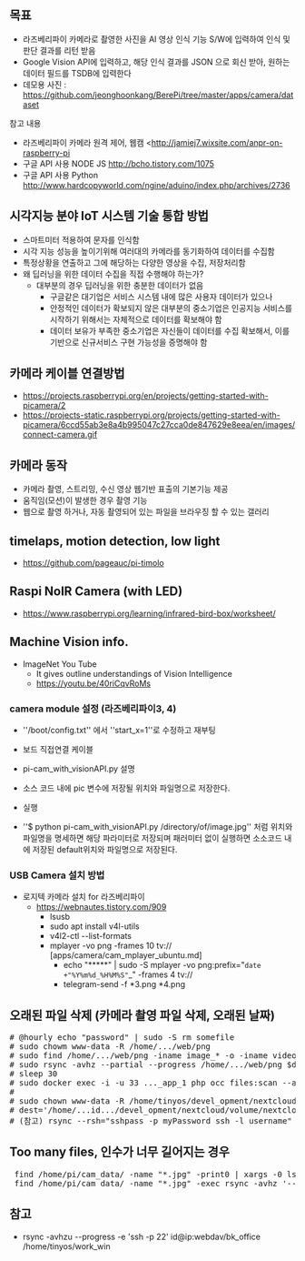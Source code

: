 
## 목표

- 라즈베리파이 카메라로 촬영한 사진을 AI 영상 인식 기능 S/W에 입력하여 인식 및 판단 결과를 리턴 받음 
- Google Vision API에 입력하고, 해당 인식 결과를 JSON 으로 회신 받아, 원하는 데이터 필드를 TSDB에 입력한다
- 데모용 사진 : https://github.com/jeonghoonkang/BerePi/tree/master/apps/camera/dataset

참고 내용

- 라즈베리파이 카메라 원격 제어, 웹캠  <http://jamiej7.wixsite.com/anpr-on-raspberry-pi
- 구글 API 사용 NODE JS http://bcho.tistory.com/1075
- 구글 API 사용 Python http://www.hardcopyworld.com/ngine/aduino/index.php/archives/2736


## 시각지능 분야 IoT 시스템 기술 통합 방법
  - 스마트미터 적용하여 문자를 인식함
  - 시각 지능 성능을 높이기위해 여러대의 카메라를  동기화하여 데이터를 수집함
  - 특정상황을 연출하고 그에 해당하는 다양한 영상을 수집, 저장처리함
  - 왜 딥러닝을 위한 데이터 수집을 직접 수행해야 하는가?
    - 대부분의 경우 딥러닝을 위한 충분한 데이터가 없음 
      - 구글같은 대기업은 서비스 시스템 내에 많은 사용자 데이터가 있으나
      - 안정적인 데이터가 확보되지 않은 대부분의 중소기업은 인공지능 서비스를 시작하기 위해서는 자체적으로 데이터를 확보해야 함
      - 데이터 보유가 부족한 중소기업은 자신들이 데이터를 수집 확보해서, 이를 기반으로 신규서비스 구현 가능성을 증명해야 함

## 카메라 케이블 연결방법
  - https://projects.raspberrypi.org/en/projects/getting-started-with-picamera/2
  - https://projects-static.raspberrypi.org/projects/getting-started-with-picamera/6ccd55ab3e8a4b995047c27cca0de847629e8eea/en/images/connect-camera.gif

## 카메라 동작  
- 카메라 촬영, 스트리밍, 수신 영상 웹기반 표출의 기본기능 제공
- 움직임(모션)이 발생한 경우 촬영 기능 
- 웹으로 촬영 하거나, 자동 촬영되어 있는 파일을 브라우징 할 수 있는 갤러리

## timelaps, motion detection, low light
  - https://github.com/pageauc/pi-timolo

## Raspi NoIR Camera (with LED)
  - https://www.raspberrypi.org/learning/infrared-bird-box/worksheet/

## Machine Vision info.
  - ImageNet You Tube
    - It gives outline understandings of Vision Intelligence
    - https://youtu.be/40riCqvRoMs


### camera module 설정 (라즈베리파이3, 4)
- ''/boot/config.txt'' 에서 ''start_x=1''로 수정하고 재부팅
- 보드 직접연결 케이블  

- pi-cam_with_visionAPI.py 설명
- 소스 코드 내에 pic 변수에 저장될 위치와 파일명으로 저장한다.
- 실행
- ''$ python pi-cam_with_visionAPI.py /directory/of/image.jpg'' 처럼 위치와 파일명을 명세하면 해당 파라미터로 저장되며 패러미터 없이 실행하면 소소코드 내에 저장된 default위치와 파일명으로 저장된다.


### USB Camera 설치 방법
- 로지텍 카메라 설치 for 라즈베리파이
  - https://webnautes.tistory.com/909
    - lsusb
    - sudo apt install v4l-utils
    - v4l2-ctl --list-formats
    - mplayer -vo png -frames 10 tv://  [apps/camera/cam_mplayer_ubuntu.md]
      - echo "*****" | sudo -S mplayer -vo png:prefix="`date +"%Y%m%d_%H%M%S"`_" -frames 4 tv://
      - telegram-send -f *3.png *4.png 
  

## 오래된 파일 삭제 (카메라 촬영 파일 삭제, 오래된 날짜)
<pre>
# @hourly echo "password" | sudo -S rm somefile
# sudo chowm www-data -R /home/.../web/png
# sudo find /home/.../web/png -iname image_* -o -iname video_* -mtime +14 -delete
# sudo rsync -avhz --partial --progress /home/.../web/png $dest
# sleep 30
# sudo docker exec -i -u 33 ..._app_1 php occ files:scan --all
#
# sudo chown www-data -R /home/tinyos/devel_opment/nextcloud/volume/nextcloud_volume/data/tinyos/files/Photos/office
# dest='/home/...id.../devel_opment/nextcloud/volume/nextcloud_volume/data/...id.../files/Photos'
# (참고) rsync --rsh="sshpass -p myPassword ssh -l username" server.example.com:/var/www/html/ /backup/
</pre>

## Too many files, 인수가 너무 길어지는 경우
<pre> find /home/pi/cam_data/ -name "*.jpg" -print0 | xargs -0 ls
 find /home/pi/cam_data/ -name "*.jpg" -exec rsync -avhz '--rsh=ssh -p22' {} tos@s.iptime.org:webdav/gw/cam/motion \;  
</pre>


## 참고
- rsync -avhzu --progress -e 'ssh -p 22' id@ip:webdav/bk_office /home/tinyos/work_win



